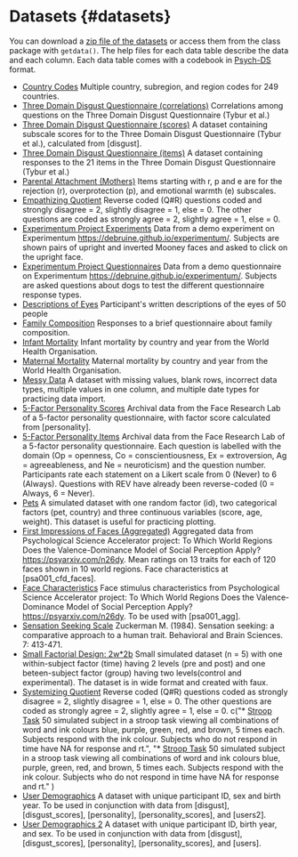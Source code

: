 # Datasets {#datasets}

You can download a [zip file of the datasets](data/data.zip) or access them from the class package with `getdata()`. The help files for each data table describe the data and each column. Each data table comes with a codebook in [Psych-DS](https://psych-ds.github.io/) format.

* [Country Codes](data/country_codes.csv) Multiple country, subregion, and region codes for 249 countries.
* [Three Domain Disgust Questionnaire (correlations)](data/disgust_cors.csv) Correlations among questions on the Three Domain Disgust Questionnaire (Tybur et al.)
* [Three Domain Disgust Questionnaire (scores)](data/disgust_scores.csv) A dataset containing subscale scores for to the Three Domain Disgust Questionnaire (Tybur et al.), calculated from [disgust].
* [Three Domain Disgust Questionnaire (items)](data/disgust.csv) A dataset containing responses to the 21 items in the Three Domain Disgust Questionnaire (Tybur et al.)
* [Parental Attachment (Mothers)](data/EMBU_mother.csv) Items starting with r, p and e are for the rejection (r), overprotection (p), and emotional warmth (e) subscales.
* [Empathizing Quotient](data/eq_data.csv) Reverse coded (Q#R) questions coded and strongly disagree = 2, slightly disagree = 1, else = 0. The other questions are coded as strongly agree = 2, slightly agree = 1, else = 0.
* [Experimentum Project Experiments](data/experimentum_exps.csv) Data from a demo experiment on Experimentum <https://debruine.github.io/experimentum/>. Subjects are shown pairs of upright and inverted Mooney faces and asked to click on the upright face.
* [Experimentum Project Questionnaires](data/experimentum_quests.csv) Data from a demo questionnaire on Experimentum <https://debruine.github.io/experimentum/>. Subjects are asked questions about dogs to test the different questionnaire response types.
* [Descriptions of Eyes](data/eye_descriptions.csv) Participant's written descriptions of the eyes of 50 people
* [Family Composition](data/family_composition.csv) Responses to a brief questionnaire about family composition.
* [Infant Mortality](data/infmort.csv) Infant mortality by country and year from the World Health Organisation.
* [Maternal Mortality](data/matmort.xls) Maternal mortality by country and year from the World Health Organisation.
* [Messy Data](data/mess.csv) A dataset with missing values, blank rows, incorrect data types, multiple values in one column, and multiple date types for practicing data import.
* [5-Factor Personality Scores](data/personality_scores.csv) Archival data from the Face Research Lab of a 5-factor personality questionnaire, with factor score calculated from [personality].
* [5-Factor Personality Items](data/personality.csv) Archival data from the Face Research Lab of a 5-factor personality questionnaire. Each question is labelled with the domain (Op = openness, Co = conscientiousness, Ex = extroversion, Ag = agreeableness, and Ne = neuroticism) and the question number. Participants rate each statement on a Likert scale from 0 (Never) to 6 (Always). Questions with REV have already been reverse-coded (0 = Always, 6 = Never). 
* [Pets](data/pets.csv) A simulated dataset with one random factor (id), two categorical factors (pet, country) and three continuous variables (score, age, weight). This dataset is useful for practicing plotting.
* [First Impressions of Faces (Aggregated)](data/psa001_agg.csv) Aggregated data from Psychological Science Accelerator project: To Which World Regions Does the Valence-Dominance Model of Social Perception Apply? <https://psyarxiv.com/n26dy>. Mean ratings on 13 traits for each of 120 faces shown in 10 world regions. Face characteristics at [psa001_cfd_faces]. 
* [Face Characteristics](data/psa001_cfd_faces.csv) Face stimulus characteristics from Psychological Science Accelerator project: To Which World Regions Does the Valence-Dominance Model of Social Perception Apply? <https://psyarxiv.com/n26dy>. To be used with [psa001_agg]. 
* [Sensation Seeking Scale](data/sensation_seeking.csv) Zuckerman M. (1984). Sensation seeking: a comparative approach to a human trait. Behavioral and Brain Sciences. 7: 413-471.
* [Small Factorial Design: 2w*2b](data/smalldata.csv) Small simulated dataset (n = 5) with one within-subject factor (time) having 2 levels (pre and post) and one beteen-subject factor (group) having two levels(control and experimental). The dataset is in wide format and created with faux.
* [Systemizing Quotient](data/sq_data.csv) Reverse coded (Q#R) questions coded as strongly disagree = 2, slightly disagree = 1, else = 0. The other questions are coded as strongly agree = 2, slightly agree = 1, else = 0.
c("* [Stroop Task](data/stroop.csv) 50 simulated subject in a stroop task viewing all combinations of word and ink colours blue, purple, green, red, and brown, 5 times each. Subjects respond with the ink colour. Subjects who do not respond in time have NA for response and rt.", "* [Stroop Task](data/stroop.xlsx) 50 simulated subject in a stroop task viewing all combinations of word and ink colours blue, purple, green, red, and brown, 5 times each. Subjects respond with the ink colour. Subjects who do not respond in time have NA for response and rt."
)
* [User Demographics](data/users.csv) A dataset with unique participant ID, sex and birth year. To be used in conjunction with data from [disgust], [disgust_scores], [personality], [personality_scores], and [users2].
* [User Demographics 2](data/users2.csv) A dataset with unique participant ID, birth year, and sex. To be used in conjunction with data from [disgust], [disgust_scores], [personality], [personality_scores], and [users].

